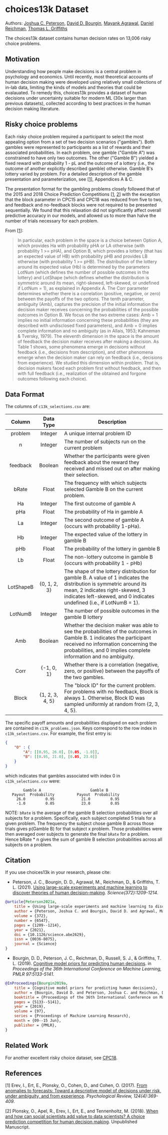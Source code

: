 # choices13k Dataset

Authors: [Joshua C. Peterson](https://twitter.com/joshuacpeterson/status/1403357486518767616), [David D. Bourgin](https://www.davidbourgin.com), [Mayank Agrawal](https://mayank-agrawal.com/), [Daniel Reichman](https://sites.google.com/view/danielreichman/home), [Thomas L. Griffiths](http://cocosci.princeton.edu/tom/index.php)

The choices13k dataset contains human decision rates on 13,006 risky choice problems.

## Motivation

Understanding how people make decisions is a central problem in psychology and
economics. Until recently, most theoretical accounts of human decision making
were developed using relatively small collections of in-lab data, limiting
the kinds of models and theories that could be evalauated. To remedy
this, choices13k provides a dataset of human decisions under uncertainty
suitable for modern ML (30x larger than previous datasets), collected according
to best practices in the human decision making literature.

## Risky choice problems

Each risky choice problem required a participant to select the most appealing option
from a set of two decision scenarios ("gambles"). Both gambles were represented
to participants as a list of rewards and their associated probabilities. In
each problem, one gamble ("Gamble A") was constrained to have only two
outcomes. The other ("Gamble B") yielded a fixed reward with probability 1 - pL
and the outcome of a lottery (i.e., the outcome of another explicitly described
gamble) otherwise. Gamble B's lottery varied by problem. For a detailed
description of the gamble presentation and parameterization, see
[[1](http://oriplonsky.com/wp-content/uploads/2017/09/Erev-et-al-2017.pdf)],
Appendices A & C.

The presentation format for the gambling problems closely followed that of the
2015 and 2018 Choice Prediction Competitions
[[1](http://oriplonsky.com/wp-content/uploads/2017/09/Erev-et-al-2017.pdf),
[2](https://cpc18.files.wordpress.com/2018/01/cpc18-white-paper.pdf)] with the
exception that the block parameter in CPC15 and CPC18 was reduced from five to
two, and feedback and no-feedback blocks were not required to be presented
sequentially.  We found that this relaxation did not significantly affect
overall predictive accuracy in our models, and allowed us to more than halve
the number of trials necessary for each problem.

From [[1](http://oriplonsky.com/wp-content/uploads/2017/09/Erev-et-al-2017.pdf)]:

> In particular, each problem in the space is a choice between Option A, which
> provides Ha with probability pHA or LA otherwise (with probability 1 >= pHA),
> and Option B, which provides a lottery (that has an expected value of HB)
> with probability pHB and provides LB otherwise (with probability 1 >= pHB).
> The distribution of the lottery around its expected value (Hb) is determined
> by the parameters LotNum (which defines the number of possible outcomes in
> the lottery) and LotShape (which defines whether the distribution is
> symmetric around its mean, right-skewed, left-skewed, or undefined if LotNum
> = 1), as explained in Appendix A. The Corr parameter determines whether there
> is a correlation (positive, negative, or zero) between the payoffs of the two
> options. The tenth parameter, ambiguity (Amb), captures the precision of the
> initial information the decision maker receives concerning the probabilities
> of the possible outcomes in Option B.  We focus on the two extreme cases: Amb
> = 1 implies no initial information concerning these probabilities (they are
> described with undisclosed fixed parameters), and Amb = 0 implies complete
> information and no ambiguity (as in Allais, 1953; Kahneman & Tversky, 1979).
> The eleventh dimension in the space is the amount of feedback the decision
> maker receives after making a decision.  As Table 1 shows, some phenomena
> emerge in decisions without feedback (i.e., decisions from description), and
> other phenomena emerge when the decision maker can rely on feedback (i.e.,
> decisions from experience).  We studied this dimension within problem. That
> is, decision makers faced each problem first without feedback, and then with
> full feedback (i.e., realization of the obtained and forgone outcomes
> following each choice).

## Data Format

The columns of `c13k_selections.csv` are:

|   Column  |    Data Type    | Description                                                                                                                                                                                                                      |
|:---------:|:---------------:|----------------------------------------------------------------------------------------------------------------------------------------------------------------------------------------------------------------------------------|
|  problem  |     Integer     | A unique internal problem ID                                                                                                                                                                                                     |
|     n     |     Integer     | The number of subjects run on the current problem                                                                                                                                                                                |
|  feedback |     Boolean     | Whether the participants were given feedback about the reward they received and missed out on after making their selection.                                                                                                      |
|   bRate   |      Float      | The frequency with which subjects selected Gamble B on the current problem.                                                                                                                                                      |
|     Ha    |     Integer     | The first outcome of gamble A                                                                                                                                                                                                    |
|    pHa    |      Float      | The probability of Ha in gamble A                                                                                                                                                                                                |
|     La    |     Integer     | The second outcome of gamble A (occurs with probability 1-pHa).                                                                                                                                                                  |
|     Hb    |     Integer     | The expected value of the lottery in gamble B                                                                                                                                                                                    |
|    pHb    |      Float      | The probability of the lottery in gamble B                                                                                                                                                                                        |
|     Lb    |      Float      | The non-lottery outcome in gamble B (occurs with probability 1 - pHb)                                                                                                                                                               |
| LotShapeB |   {0, 1, 2, 3}  | The shape of the lottery distribution for gamble B. A value of 1 indicates the distribution is symmetric around its mean, 2 indicates right-skewed, 3 indicates left-skewed, and 0 indicates undefined (i.e., if LotNumB = 1).    |
|  LotNumB  |     Integer     | The number of possible outcomes in the gamble B lottery                                                                                                                                                                          |
|    Amb    |     Boolean     | Whether the decision maker was able to see the probabilities of the outcomes in Gamble B. 1 indicates the participant received no information concerning the probabilities, and 0 implies complete information and no ambiguity. |
|    Corr   |    {-1, 0, 1}   | Whether there is a correlation (negative, zero, or positive) between the payoffs of the two gambles.                                                                                                                             |
|   Block   | {1, 2, 3, 4, 5} | The "block ID" for the current problem. For problems with no feedback, Block is always 1. Otherwise, Block ID was sampled uniformly at random from {2, 3, 4, 5}.                                                                 |

The specific payoff amounts and probabilities displayed on each problem are contained in `c13k_problems.json`. Keys correspond to the row index in `c13k_selections.csv`. For example, the first entry is:

```json
{
    "0" : {
        "A": [[0.95, 26.0], [0.05, -1.0]],
        "B": [[0.95, 21.0], [0.05, 23.0]]
    }
}
```

which indicates that gambles associated with index 0 in `c13k_selections.csv` were:

```
        Gamble A                      Gamble B
   Payout  Probability          Payout  Probability
     26.0         0.95            21.0         0.95
     -1.0         0.05            23.0         0.05
```

NOTE: `bRate` is the average of the gamble B selection probabilities over all subjects for a problem. Specifically, each subject completed 5 trials for a given problem. The frequency the subject chose gamble B across those trials gives p(Gamble B) for that subject x problem. Those probabilities were then averaged over subjects to generate the final `bRate` for a problem. Hence bRate * n  gives the sum of gamble B selection probabilities across all subjects on a problem.

## Citation

If you use choices13k in your research, please cite:

- Peterson, J. C., Bourgin, D. D., Agrawal, M., Reichman, D., & Griffiths, T. L. (2021). [Using large-scale experiments and machine learning to discover theories of human decision-making](http://cocosci.princeton.edu/jpeterson/papers/peterson2021-science.pdf). _Science(372):1209-1214_.

```bibtex
@article{Peterson2021a,
	title = {Using large-scale experiments and machine learning to discover theories of human decision-making},
	author = {Peterson, Joshua C. and Bourgin, David D. and Agrawal, Mayank and Reichman, Daniel and Griffiths, Thomas L.},
	volume = {372},
	number = {6547},
	pages = {1209--1214},
	year = {2021},
	doi = {10.1126/science.abe2629},
	issn = {0036-8075},
	journal = {Science}
}
```

- Bourgin, D. D., Peterson, J. C., Reichman, D., Russell, S. J., & Griffiths, T. L. (2019). [Cognitive model priors for predicting human decisions](http://proceedings.mlr.press/v97/peterson19a.html). in _Proceedings of the 36th International Conference on Machine Learning, PMLR 97:5133-5141_.

```bibtex
@InProceedings{Bourgin2019a, 
	title = {Cognitive model priors for predicting human decisions}, 
	author = {Bourgin, David D. and Peterson, Joshua C. and Reichman, Daniel and Russell, Stuart J. and Griffiths, Thomas L.}, 
	booktitle = {Proceedings of the 36th International Conference on Machine Learning}, 
	pages = {5133--5141}, 
	year = {2019}, 
	volume = {97}, 
	series = {Proceedings of Machine Learning Research}, 
	month = {09--15 Jun}, 
	publisher = {PMLR}, 
} 
```

## Related Work

For another excellent risky choice dataset, see [CPC18](https://cpc-18.com/data/).

## References

[1] Erev, I., Ert, E., Plonsky, O., Cohen, D., and Cohen, O. (2017). [From anomalies to
forecasts: Toward a descriptive model of decisions under risk, under
ambiguity, and from experience](http://oriplonsky.com/wp-content/uploads/2017/09/Erev-et-al-2017.pdf). _Psychological Review, 124(4):369-409_.

[2] Plonsky, O., Apel, R., Erev, I., Ert, E., and Tennenholtz, M. (2018). [When and how
can social scientists add value to data scientists? A choice prediction
competition for human decision making](https://cpc18.files.wordpress.com/2018/01/cpc18-white-paper.pdf). Unpublished Manuscript.
